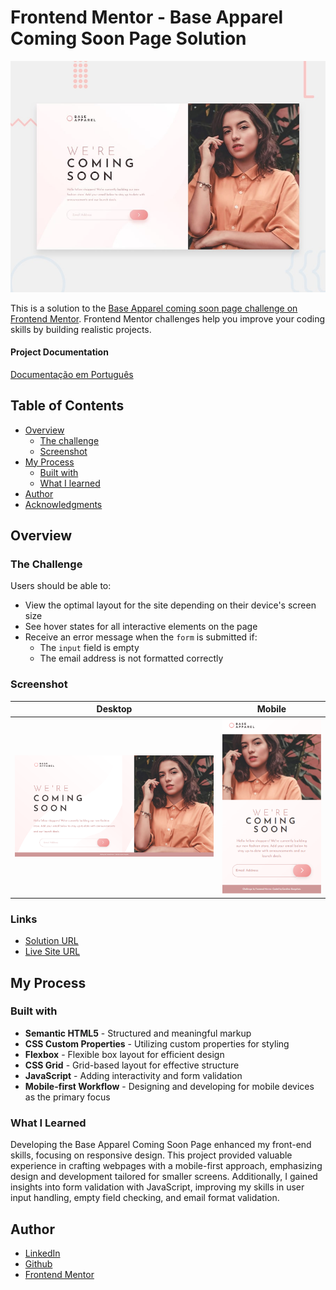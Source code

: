 # Frontend Mentor - Base Apparel Coming Soon Page Solution

![Solution Screenshot](./design/desktop-preview.jpg)

This is a solution to the [Base Apparel coming soon page challenge on Frontend Mentor](https://www.frontendmentor.io/challenges/base-apparel-coming-soon-page-5d46b47f8db8a7063f9331a0). Frontend Mentor challenges help you improve your coding skills by building realistic projects.

#### Project Documentation
[Documentação em Português](./documentation_spanish.md)

## Table of Contents

- [Overview](#overview)
  - [The challenge](#the-challenge)
  - [Screenshot](#screenshot)
- [My Process](#my-process)
  - [Built with](#built-with)
  - [What I learned](#what-i-learned)
- [Author](#author)
- [Acknowledgments](#acknowledgments)

## Overview

### The Challenge

Users should be able to:

- View the optimal layout for the site depending on their device's screen size
- See hover states for all interactive elements on the page
- Receive an error message when the `form` is submitted if:
  - The `input` field is empty
  - The email address is not formatted correctly

### Screenshot

| Desktop                                    | Mobile                                    | 
| ------------------------------------------ | ----------------------------------------- |
| ![](./design/screenshot-desktop.png)       | ![](./design/screenshot-mobile.png)       | 


### Links

- [Solution URL](https://github.com/uber-sleep/base-apparel-coming-soon-master)
- [Live Site URL](https://uber-sleep.github.io/base-apparel-coming-soon-master/)

## My Process

### Built with

- **Semantic HTML5** - Structured and meaningful markup
- **CSS Custom Properties** - Utilizing custom properties for styling
- **Flexbox** - Flexible box layout for efficient design
- **CSS Grid** - Grid-based layout for effective structure
- **JavaScript** - Adding interactivity and form validation
- **Mobile-first Workflow** - Designing and developing for mobile devices as the primary focus

### What I Learned

Developing the Base Apparel Coming Soon Page enhanced my front-end skills, focusing on responsive design. This project provided valuable experience in crafting webpages with a mobile-first approach, emphasizing design and development tailored for smaller screens. Additionally, I gained insights into form validation with JavaScript, improving my skills in user input handling, empty field checking, and email format validation.

## Author

- [LinkedIn](https://www.linkedin.com/in/carolina-goncalves-/)
- [Github](https://github.com/uber-sleep)
- [Frontend Mentor](https://www.frontendmentor.io/profile/uber-sleep)